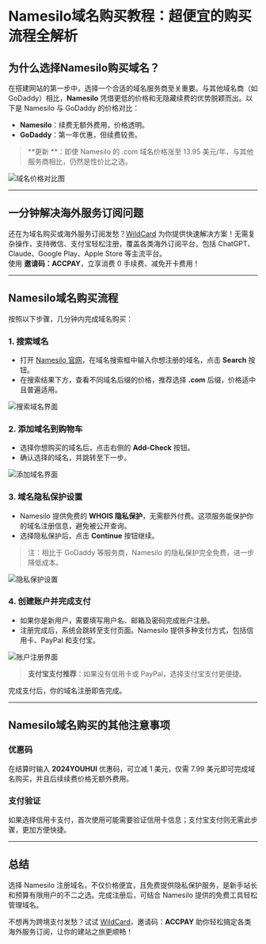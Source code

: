 # Namesilo域名购买教程：超便宜的购买流程全解析

## 为什么选择Namesilo购买域名？

在搭建网站的第一步中，选择一个合适的域名服务商至关重要。与其他域名商（如 GoDaddy）相比，**Namesilo** 凭借更低的价格和无隐藏续费的优势脱颖而出。以下是 Namesilo 与 GoDaddy 的价格对比：

- **Namesilo**：续费无额外费用，价格透明。
- **GoDaddy**：第一年优惠，但续费较贵。

> **更新 **：即使 Namesilo 的 .com 域名价格涨至 13.95 美元/年，与其他服务商相比，仍然是性价比之选。

![域名价格对比图](https://www.vaping425.com/wp-content/uploads/2020/01/Snipaste_2020-01-22_15-58-04.png)

---

## 一分钟解决海外服务订阅问题

还在为域名购买或海外服务订阅发愁？[WildCard](https://bit.ly/bewildcard) 为你提供快速解决方案！无需复杂操作，支持微信、支付宝轻松注册，覆盖各类海外订阅平台，包括 ChatGPT、Claude、Google Play、Apple Store 等主流平台。  
使用 **邀请码：ACCPAY**，立享消费 0 手续费、减免开卡费用！

---

## Namesilo域名购买流程

按照以下步骤，几分钟内完成域名购买：

### 1. 搜索域名

- 打开 [Namesilo 官网](https://www.namesilo.com/?rid=2175b31hy)，在域名搜索框中输入你想注册的域名，点击 **Search** 按钮。
- 在搜索结果下方，查看不同域名后缀的价格，推荐选择 **.com** 后缀，价格适中且普遍适用。

![搜索域名界面](https://www.vaping425.com/wp-content/uploads/2020/05/Snipaste_2020-05-12_11-21-55.jpg)

### 2. 添加域名到购物车

- 选择你想购买的域名后，点击右侧的 **Add-Check** 按钮。
- 确认选择的域名，并跳转至下一步。

![添加域名界面](https://www.vaping425.com/wp-content/uploads/2020/05/Snipaste_2020-05-12_11-25-36-1024x183.jpg)

### 3. 域名隐私保护设置

- Namesilo 提供免费的 **WHOIS 隐私保护**，无需额外付费。这项服务能保护你的域名注册信息，避免被公开查询。
- 选择隐私保护后，点击 **Continue** 按钮继续。

> 注：相比于 GoDaddy 等服务商，Namesilo 的隐私保护完全免费，进一步降低成本。

![隐私保护设置](https://www.vaping425.com/wp-content/uploads/2020/01/Snipaste_2020-03-25_20-26-55.png)

### 4. 创建账户并完成支付

- 如果你是新用户，需要填写用户名、邮箱及密码完成账户注册。
- 注册完成后，系统会跳转至支付页面。Namesilo 提供多种支付方式，包括信用卡、PayPal 和支付宝。

![账户注册界面](https://www.vaping425.com/wp-content/uploads/2020/05/Snipaste_2020-05-12_11-52-25.jpg)

> **支付宝支付推荐**：如果没有信用卡或 PayPal，选择支付宝支付更便捷。

完成支付后，你的域名注册即告完成。

---

## Namesilo域名购买的其他注意事项

### 优惠码

在结算时输入 **2024YOUHUI** 优惠码，可立减 1 美元，仅需 7.99 美元即可完成域名购买，并且后续续费价格无额外费用。

### 支付验证

如果选择信用卡支付，首次使用可能需要验证信用卡信息；支付宝支付则无需此步骤，更加方便快捷。

---


## 总结

选择 Namesilo 注册域名，不仅价格便宜，且免费提供隐私保护服务，是新手站长和预算有限用户的不二之选。完成注册后，可结合 Namesilo 提供的免费工具轻松管理域名。

不想再为跨境支付发愁？试试 [WildCard](https://bit.ly/bewildcard)，邀请码：**ACCPAY** 助你轻松搞定各类海外服务订阅，让你的建站之旅更顺畅！
